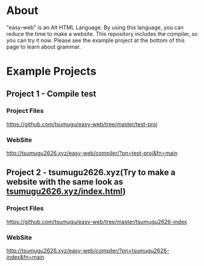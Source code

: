 # About
"easy-web" is an Alt HTML Language. By using this language, you can reduce the time to make a website. This repository includes the compiler, so you can try it now. Please see the example project at the bottom of this page to learn about grammar. 

# Example Projects
## Project 1 - Compile test
### Project Files
https://github.com/tsumugu/easy-web/tree/master/test-proj
### WebSite
http://tsumugu2626.xyz/easy-web/compiler/?pn=test-proj&fn=main
## Project 2 - tsumugu2626.xyz(Try to make a website with the same look as [tsumugu2626.xyz/index.html](http://tsumugu2626.xyz/index.html))
### Project Files
https://github.com/tsumugu/easy-web/tree/master/tsumugu2626-index
### WebSite
http://tsumugu2626.xyz/easy-web/compiler/?pn=tsumugu2626-index&fn=main
